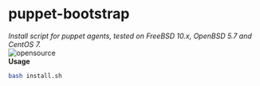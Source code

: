 # puppet-bootstrap
*Install script for puppet agents, tested on FreeBSD 10.x, OpenBSD 5.7 and CentOS 7.*  
![opensource](https://img.shields.io/badge/open-source-green.svg)  
**Usage**
```bash
bash install.sh
```

